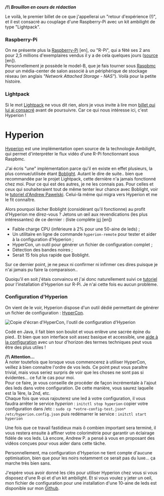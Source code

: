 <!--t Raspberry-Pi + Lightpack = Hyperion ! t-->

***/!\ Brouillon en cours de rédaction***

Le voilà, le premier billet de ce que j'appellerai un "retour d'expérience (!)", et il est consacré au couplage d'une Raspberry-Pi avec un kit ambilight de type "Lightpack".

### Raspberry-Pi ###
On ne présente plus la [Raspberry-Pi][1] [en], ou "R-Pi", qui a fêté ses 2 ans pour 2,5 millions d'exemplaires vendus il y a de cela quelques jours ([source][2] [en]).  
Personnellement je possède le model-B, que je fais tourner sous [Raspbmc][3] pour un média-center de salon associé à un périphérique de stockage réseau (en anglais *"Network Attached Storage - NAS"*). 
Voilà pour la petite histoire.

### Lightpack ###
Si le mot [Lightpack][4] ne vous dit rien, alors je vous invite à lire mon [billet qui lui ai consacré][5] avant de poursuivre.
Car ce qui nous intéresse ici, c'est Hyperion !

Hyperion
======

[Hyperion][6] est une implémentation open source de la technologie Ambilight, qui permet d'interpréter le flux vidéo d'une R-Pi fonctionnant sous Raspbmc.

J'ai écris "une" implémentation parce qu'il en existe en effet plusieurs, la plus connue/utilisée étant [Boblight][7].
Autant le dire de suite.. bien que recommandée par le projet Lightpack, cette dernière n'a jamais fonctionné chez moi. Pour ce qui est des autres, je ne les connais pas. 
Pour celles et ceux qui souhaiteraient tout de même tenter leur chance avec Boblight, voir le [tutoriel d'Andrew Pawelski][8].
Celui-là même qui migra vers Hyperion et me le fit connaître.

Alors pourquoi lâcher Boblight (considérant qu'il fonctionne) au profit d'Hyperion me direz-vous ?
Jetons un œil aux revendications (les plus intéressantes) de ce dernier : (liste complète [ici][9] [en])

- Faible charge CPU (inférieure à 2% pour une 50-aine de leds) ;
- Un utilitaire en ligne de commande `hyperion-remote` pour tester et aider à la configuration d'Hyperion ;
- HyperCon, un outil pour générer un fichier de configuration complet ;
- Détection des bandes noires ;
- Serait 15 fois plus rapide que Boblight.

Sur ce dernier point, je ne peux ni confirmer ni infirmer ces dires puisque je n'ai jamais pu faire la comparaison..

Quoiqu'il en soit j'étais convaincu et j'ai donc naturellement suivi ce [tutoriel][10] pour l'installation d'Hyperion sur R-Pi.
Je n'ai cette fois eu aucun problème.

### Configuration d'Hyperion ###

On vient de le voir, Hyperion dispose d'un outil dédié permettant de générer un fichier de configuration : [HyperCon][11].

![Copie d'écran d'HyperCon, l'outil de configuration d'Hyperion][12]

Codé en Java, il fait bien son boulot et vous enlève une sacrée épine du pied.. Et bien que son interface soit assez basique et accessible, une [aide à la configuration][13] avec un tour d'horizon des termes techniques peut vous être des plus utiles !

**/!\ Attention...**  
À noter toutefois que lorsque vous commencerez à utiliser HyperCon, veillez à bien connaitre l'ordre de vos leds. Ce point peut vous paraître trivial, mais vous seriez surpris de voir que les choses ne sont pas si évidentes... ce fut le cas pour moi.  
Pour ce faire, je vous conseille de procéder de façon incrémentale à l'ajout des leds dans votre configuration. De cette manière, vous saurez laquelle est la 1ère, la 2nd, etc.  
Chaque fois que vous rajouterez une led à votre configuration, il vous faudra arrêter le service *hyperion* : `initctl stop hyperion` copier votre configuration dans /etc : `sudo cp *votre-config-test.json*  /etc/hyperion.config.json` puis redémarrer le service : `initctl start hyperion`

Une fois que ce travail fastidieux mais ô combien important sera terminé, il vous restera ensuite à affiner votre colorimétrie pour garantir un éclairage fidèle de vos leds. Là encore, Andrew P. a pensé à vous en proposant des vidéos conçues pour vous aider dans cette tâche.  

Personnellement, ma configuration d'Hyperion ne tient compte d'aucune optimisation, bien que pour les noirs notamment ce serait pas du luxe... ça marche très bien sans.

J'espère vous avoir donné les clés pour utiliser Hyperion chez vous si vous disposez d'une R-pi et d'un kit ambilight.
Et si vous voulez y jeter un oeil, mon fichier de configuration pour une installation d'une 10-aine de leds est disponible sur mon [Github][14].


  [1]: http://www.raspberrypi.org/
  [2]: http://www.raspberrypi.org/archives/6299
  [3]: http://www.raspbmc.com/
  [4]: http://lightpack.tv
  [5]: http://blog.fredblain.org/2014/03/lightpack-un-ambilight-open-source
  [6]: https://github.com/tvdzwan/hyperion/wiki
  [7]: http://code.google.com/p/boblight/
  [8]: http://ajpawelski.wordpress.com/how-to-raspberry-pi-raspbmc-and-a-lightpack/
  [9]: https://github.com/tvdzwan/hyperion/wiki#wiki-introduction
  [10]: https://github.com/tvdzwan/hyperion/wiki/Installation
  [11]: https://raw.github.com/tvdzwan/hypercon/master/deploy/HyperCon.jar
  [12]: https://raw.github.com/wiki/tvdzwan/hyperion/hypercon_mainscreen_01.jpg
  [13]: https://github.com/tvdzwan/hyperion/wiki/Configuration
  [14]: https://github.com/FredBlain/hyperion